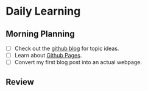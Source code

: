 # Daily Learning

## Morning Planning
  - [ ] Check out the [github blog](https://github.blog/) for topic ideas.
  - [ ] Learn about [Github Pages](https://skills.github.com/#first-day-ongithub).
  - [ ] Convert my first blog post into an actual webpage.
## Review
